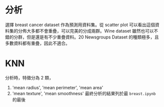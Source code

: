 # 分析

選擇 breast cancer dataset 作為預測用資料集。從 scatter plot 可以看出這個資料集的分佈大多都不會重疊，可以完美的分成兩群。Wine dataset 雖然也可以不錯的分群，但是還是有不少重疊資料。20 Newsgroups Dataset 的種類極多，且多數資料都有重疊，因此不適合。

# KNN

分析時，特徵分為 2 類，
1. 'mean radius', 'mean perimeter', 'mean area'
2. 'mean texture', 'mean smoothness'
最終分析的結果列於最 `breast.ipynb` 的最後